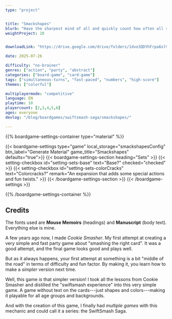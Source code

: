 ```yaml
---
type: "project"


title: "Smackshapes"
blurb: "Have the sharpest mind of all and quickly count how often all shapes appear, so you can smash the winning card first!"
weightProject: 20


downloadLink: "https://drive.google.com/drive/folders/1dvo3QDYhFrpa6slVb8h7Z4nxVO-uto05"

date: 2025-07-26

difficulty: "no-brainer"
genres: ["action", "party", "abstract"]
categories: ["board-game", "card-game"]
tags: ["simultaneous-turns", "fast-paced", "numbers", "high-score"]
themes: ["colorful"]

multiplayermode: "competitive"
language: EN
playtime: 10
playercount: [2,3,4,5,6]
ages: everyone
devlog: "/blog/boardgames/swiftsmash-saga/smackshapes/"

---
```






{{% boardgame-settings-container type="material" %}}

{{< boardgame-settings type="game" local_storage="smackshapesConfig" btn_label="Generate Material" game_title="Smackshapes" defaults="true">}}
  {{< boardgame-settings-section heading="Sets" >}}
    {{< setting-checkbox id="setting-sets-base" text="Base?" checked="checked" >}}
    {{< setting-checkbox id="setting-sets-colorCracks" text="Colorcracks?" remark="An expansion that adds some special actions and fun twists." >}}
  {{< /boardgame-settings-section >}}
{{< /boardgame-settings >}}

{{% /boardgame-settings-container %}}

## Credits

The fonts used are **Mouse Memoirs** (headings) and **Manuscript** (body text). Everything else is mine.

A few years ago now, I made _Cookie Smasher_. My first attempt at creating a very simple and fast party game about "smashing the right card". It was a good attempt, and the final game looks good and plays well. 

But as it always happens, your first attempt at something is a bit "middle of the road" in terms of difficulty and fun factor. By making it, you learn how to make a _simpler_ version next time.

Well, this game _is_ that simpler version! I took all the lessons from Cookie Smasher and distilled the "swiftsmash experience" into this very simple game. A game without text on the cards---just shapes and colors---making it playable for all age groups and backgrounds.

And with the creation of this game, I finally had _multiple games_ with this mechanic and could call it a series: the SwiftSmash Saga.

